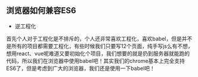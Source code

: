 ## 浏览器如何兼容ES6

- 逆工程化

首先个人对于工程化是不排斥的，个人还非常喜欢工程化，喜欢babel，但是并不是所有的项目都需要工程化，有些时候我们只要写12个页面，纯手写js么有不想，想用react、vue呢难道又要初始化个项目，我们想要的就是扔到服务器就能跑的代码，所以我们在浏览器中使用babel吧！其实我们的chrome基本上完全支持ES6了，但是考虑到广大的浏览器，我们还是使用一下babel吧！

